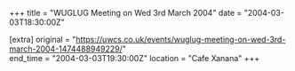 +++
title = "WUGLUG Meeting on Wed 3rd March 2004"
date = "2004-03-03T18:30:00Z"

[extra]
original = "https://uwcs.co.uk/events/wuglug-meeting-on-wed-3rd-march-2004-1474488949229/"    
end_time = "2004-03-03T19:30:00Z"
location = "Cafe Xanana"
+++



